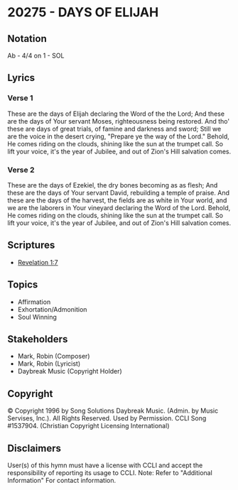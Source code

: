 # 20275 - DAYS OF ELIJAH

## Notation

Ab - 4/4 on 1 - SOL

## Lyrics

### Verse 1

These are the days of Elijah declaring the Word of the the Lord; And these are the days of Your servant Moses, righteousness being restored. And tho' these are days of great trials, of famine and darkness and sword;  Still we are the voice in the desert crying, "Prepare ye the way of the Lord."  Behold, He comes riding on the clouds, shining like the sun at the trumpet call. So lift your voice, it's the year of Jubilee, and out of Zion's Hill salvation comes.

### Verse 2

These are the days of Ezekiel, the dry bones becoming as as flesh; And these are the days of Your servant David, rebuilding a temple of praise.  And these are the days of the harvest,  the fields are as white in Your world, and we are the laborers in Your vineyard declaring the Word of the Lord. Behold, He comes riding on the clouds, shining like the sun at the trumpet call. So lift your voice, it's the year of Jubilee, and out of Zion's Hill salvation comes.


## Scriptures

- [Revelation 1:7](https://www.biblegateway.com/passage/?search=Revelation%201%3A7)

## Topics

- Affirmation
- Exhortation/Admonition
- Soul Winning

## Stakeholders

- Mark, Robin (Composer)
- Mark, Robin (Lyricist)
- Daybreak Music (Copyright Holder)

## Copyright

© Copyright 1996 by Song Solutions Daybreak Music. (Admin. by Music Servises, Inc.). All Rights Reserved. Used by Permission. CCLI Song #1537904.
(Christian Copyright Licensing International)

## Disclaimers

User(s) of this hymn must have a license with CCLI and accept the responsibility of reporting its usage to CCLI.
Note: Refer to "Additional Information" For contact information.

